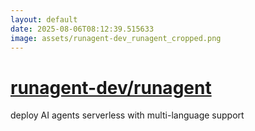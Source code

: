 ```yaml
---
layout: default
date: 2025-08-06T08:12:39.515633
image: assets/runagent-dev_runagent_cropped.png
---
```


# [runagent-dev/runagent](https://github.com/runagent-dev/runagent)

deploy AI agents serverless with multi-language support
